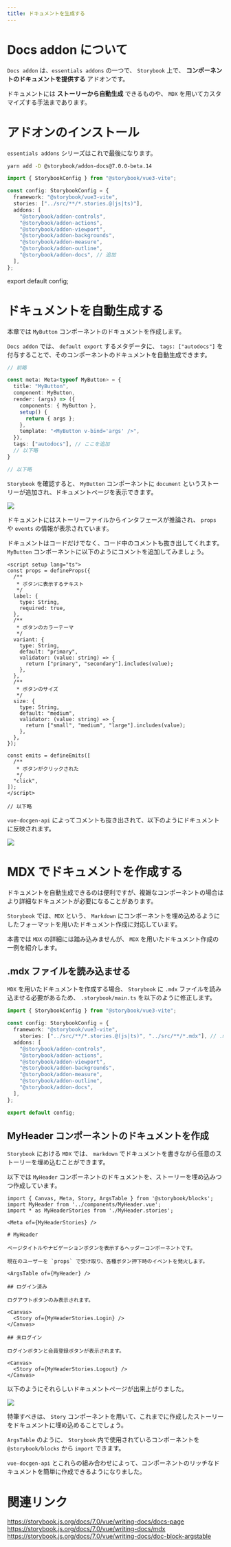 ```yaml
---
title: ドキュメントを生成する
---
```


# Docs addon について

`Docs addon` は、`essentials addons` の一つで、 `Storybook` 上で、 **コンポーネントのドキュメントを提供する** アドオンです。

ドキュメントには **ストーリーから自動生成** できるものや、 `MDX` を用いてカスタマイズする手法まであります。

# アドオンのインストール

`essentials addons` シリーズはこれで最後になります。

```bash
yarn add -D @storybook/addon-docs@7.0.0-beta.14
```

```ts:.storybook/main.ts
import { StorybookConfig } from "@storybook/vue3-vite";

const config: StorybookConfig = {
  framework: "@storybook/vue3-vite",
  stories: ["../src/**/*.stories.@(js|ts)"],
  addons: [
    "@storybook/addon-controls",
    "@storybook/addon-actions",
    "@storybook/addon-viewport",
    "@storybook/addon-backgrounds",
    "@storybook/addon-measure",
    "@storybook/addon-outline",
    "@storybook/addon-docs", // 追加
  ],
};
```

export default config;

# ドキュメントを自動生成する

本章では `MyButton` コンポーネントのドキュメントを作成します。

`Docs addon` では、 `default export` するメタデータに、 `tags: ["autodocs"]` を付与することで、そのコンポーネントのドキュメントを自動生成できます。

```ts:src/stories/MyButton.stories.ts
// 前略

const meta: Meta<typeof MyButton> = {
  title: "MyButton",
  component: MyButton,
  render: (args) => ({
    components: { MyButton },
    setup() {
      return { args };
    },
    template: "<MyButton v-bind='args' />",
  }),
  tags: ["autodocs"], // ここを追加
  // 以下略
}

// 以下略
```

`Storybook` を確認すると、 `MyButton` コンポーネントに `document` というストーリーが追加され、ドキュメントページを表示できます。

![](https://storage.googleapis.com/zenn-user-upload/ac7ddb6dc1d7-20221227.png)

ドキュメントにはストーリーファイルからインタフェースが推論され、 `props` や `events` の情報が表示されています。

ドキュメントはコードだけでなく、コード中のコメントも抜き出してくれます。 `MyButton` コンポーネントに以下のようにコメントを追加してみましょう。

```vue:src/components/MyButton.vue
<script setup lang="ts">
const props = defineProps({
  /**
   * ボタンに表示するテキスト
   */
  label: {
    type: String,
    required: true,
  },
  /**
   * ボタンのカラーテーマ
   */
  variant: {
    type: String,
    default: "primary",
    validator: (value: string) => {
      return ["primary", "secondary"].includes(value);
    },
  },
  /**
   * ボタンのサイズ
   */
  size: {
    type: String,
    default: "medium",
    validator: (value: string) => {
      return ["small", "medium", "large"].includes(value);
    },
  },
});

const emits = defineEmits([
  /**
   * ボタンがクリックされた
   */
  "click",
]);
</script>

// 以下略
```

`vue-docgen-api` によってコメントも抜き出されて、以下のようにドキュメントに反映されます。

![](https://storage.googleapis.com/zenn-user-upload/4dd4c091dd41-20221227.png)

# MDX でドキュメントを作成する

ドキュメントを自動生成できるのは便利ですが、複雑なコンポーネントの場合はより詳細なドキュメントが必要になることがあります。

`Storybook` では、`MDX` という、 `Markdown` にコンポーネントを埋め込めるようにしたフォーマットを用いたドキュメント作成に対応しています。

本書では `MDX` の詳細には踏み込みませんが、 `MDX` を用いたドキュメント作成の一例を紹介します。

## .mdx ファイルを読み込ませる

`MDX` を用いたドキュメントを作成する場合、 `Storybook` に `.mdx` ファイルを読み込ませる必要があるため、 `.storybook/main.ts` を以下のように修正します。

```ts:.storybook/main.ts
import { StorybookConfig } from "@storybook/vue3-vite";

const config: StorybookConfig = {
  framework: "@storybook/vue3-vite",
    stories: ["../src/**/*.stories.@(js|ts)", "../src/**/*.mdx"], // .mdx を追加
  addons: [
    "@storybook/addon-controls",
    "@storybook/addon-actions",
    "@storybook/addon-viewport",
    "@storybook/addon-backgrounds",
    "@storybook/addon-measure",
    "@storybook/addon-outline",
    "@storybook/addon-docs",
  ],
};

export default config;
```

## MyHeader コンポーネントのドキュメントを作成

`Storybook` における `MDX` では、 `markdown` でドキュメントを書きながら任意のストーリーを埋め込むことができます。

以下では `MyHeader` コンポーネントのドキュメントを、ストーリーを埋め込みつつ作成しています。

```js:src/stories/MyPage.mdx
import { Canvas, Meta, Story, ArgsTable } from '@storybook/blocks';
import MyHeader from '../components/MyHeader.vue';
import * as MyHeaderStories from './MyHeader.stories';

<Meta of={MyHeaderStories} />

# MyHeader

ページタイトルやナビゲーションボタンを表示するヘッダーコンポーネントです。

現在のユーザーを `props` で受け取り、各種ボタン押下時のイベントを発火します。

<ArgsTable of={MyHeader} />

## ログイン済み

ログアウトボタンのみ表示されます。

<Canvas>
  <Story of={MyHeaderStories.Login} />
</Canvas>

## 未ログイン

ログインボタンと会員登録ボタンが表示されます。

<Canvas>
  <Story of={MyHeaderStories.Logout} />
</Canvas>
```

以下のようにそれらしいドキュメントページが出来上がりました。

![](https://storage.googleapis.com/zenn-user-upload/b971febd8e77-20221227.png)

特筆すべきは、 `Story` コンポーネントを用いて、これまでに作成したストーリーをドキュメントに埋め込めることでしょう。

`ArgsTable` のように、 `Storybook` 内で使用されているコンポーネントを `@storybook/blocks` から `import` できます。

`vue-docgen-api` とこれらの組み合わせによって、コンポーネントのリッチなドキュメントを簡単に作成できるようになりました。

# 関連リンク

https://storybook.js.org/docs/7.0/vue/writing-docs/docs-page
https://storybook.js.org/docs/7.0/vue/writing-docs/mdx
https://storybook.js.org/docs/7.0/vue/writing-docs/doc-block-argstable